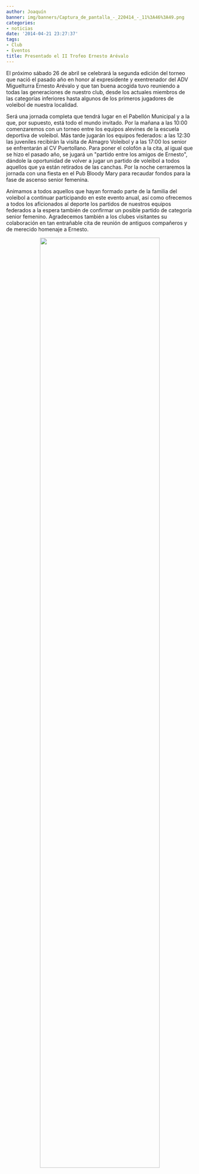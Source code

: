 ```yaml
---
author: Joaquín
banner: img/banners/Captura_de_pantalla_-_220414_-_11%3A46%3A49.png
categories:
- noticias
date: '2014-04-21 23:27:37'
tags:
- Club
- Eventos
title: Presentado el II Trofeo Ernesto Arévalo
---
```


El próximo sábado 26 de abril se celebrará la segunda edición del torneo que nació el pasado año en honor al expresidente y exentrenador del ADV Miguelturra Ernesto Arévalo y que tan buena acogida tuvo reuniendo a todas las generaciones de nuestro club, desde los actuales miembros de las categorías inferiores hasta algunos de los primeros jugadores de voleibol de nuestra localidad.

Será una jornada completa que tendrá lugar en el Pabellón Municipal y a la que, por supuesto, está todo el mundo invitado. Por la mañana a las 10:00 comenzaremos con un torneo entre los equipos alevines de la escuela deportiva de voleibol. Más tarde jugarán los equipos federados: a las 12:30 las juveniles recibirán la visita de Almagro Voleibol y a las 17:00 los senior se enfrentarán al CV Puertollano. Para poner el colofón a la cita, al igual que se hizo el pasado año, se jugará un "partido entre los amigos de Ernesto", dándole la oportunidad de volver a jugar un partido de voleibol a todos aquellos que ya están retirados de las canchas. Por la noche cerraremos la jornada con una fiesta en el Pub Bloody Mary para recaudar fondos para la fase de ascenso senior femenina.

Animamos a todos aquellos que hayan formado parte de la familia del voleibol a continuar participando en este evento anual, así como ofrecemos a todos los aficionados al deporte los partidos de nuestros equipos federados a la espera también de confirmar un posible partido de categoría senior femenino. Agradecemos también a los clubes visitantes su colaboración en tan entrañable cita de reunión de antiguos compañeros y de merecido homenaje a Ernesto.

<center>
<a target="_new" href="http://www.advmiguelturra.org/img/banners/Captura%20de%20pantalla%20-%20220414%20-%2011%3A46%3A49.png"> 
<img width="80%" align="center" src="http://www.advmiguelturra.org/img/banners/Captura%20de%20pantalla%20-%20220414%20-%2011%3A46%3A49.png"/> </a>
</center>

